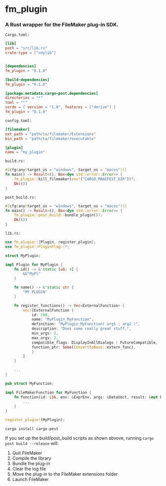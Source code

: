 # fm_plugin
### A Rust wrapper for the FileMaker plug-in SDK.

`Cargo.toml:`

```toml
[lib]
path = "src/lib.rs"
crate-type = ["cdylib"]


[dependencies]
fm_plugin = "0.1.0"

[build-dependencies]
fm_plugin = "0.1.0"

[package.metadata.cargo-post.dependencies]
directories = "*"
toml = "*"
serde = { version = "1.0", features = ["derive"] }
fm_plugin = "0.1.0"
```

`config.toml:`

```toml
[filemaker]
ext_path = "path/to/filemaker/Extensions"
bin_path = "path/to/filemaker/executable"

[plugin]
name = "my_plugin"
```

`build.rs:`

```rust
#[cfg(any(target_os = "windows", target_os = "macos"))]
fn main() -> Result<(), Box<dyn std::error::Error>> {
    fm_plugin::kill_filemaker(env!("CARGO_MANIFEST_DIR"))?;
    Ok(())
}
```

`post_build.rs:`

```rust
#[cfg(any(target_os = "windows", target_os = "macos"))]
fn main() -> Result<(), Box<dyn std::error::Error>> {
    fm_plugin::post_build::bundle_plugin()?;
    Ok(())
}
```

`lib.rs:`

```rust
use fm_plugin::{Plugin, register_plugin};
use fm_plugin::PluginFlag::*;

struct MyPlugin;

impl Plugin for MyPlugin {
    fn id() -> &'static [u8; 4] {
        &b"MyPl"
    }

    fn name() -> &'static str {
        "MY PLUGIN"
    }

    fn register_functions() -> Vec<ExternalFunction> {
        vec![ExternalFunction {
            id: 100,
            name: "MyPlugin_MyFunction",
            definition: "MyPlugin_MyFunction( arg1 ; arg2 )",
            description: "Does some really great stuff.",
            min_args: 2,
            max_args: 2,
            compatible_flags: DisplayInAllDialogs | FutureCompatible,
            function_ptr: Some(ConvertToBase::extern_func),
            }
        ]
    }

    ...
}

pub struct MyFunction;

impl FileMakerFunction for MyFunction {
    fn function(id: i16, env: &ExprEnv, args: &DataVect, result: &mut Data) -> FMError {
        ...
    }
}

register_plugin!(MyPlugin);
```

`cargo install cargo-post`

If you set up the build/post_build scripts as shown abvove, running `cargo post build --release` will:

1. Quit FileMaker
2. Compile the library
3. Bundle the plug-in
4. Clear the log file
5. Move the plug-in to the FileMaker extensions folder
6. Launch FileMaker
